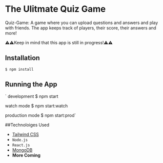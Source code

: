 # The Ulitmate Quiz Game

Quiz-Game: A game where you can upload questions and answers and play with friends. The app keeps track of players, their score, their answers and more! 

⚠️⚠️Keep in mind that this app is still in progress!⚠️⚠️


## Installation 
`$ npm install`

## Running the App
` development
$ npm start

  watch mode
$ npm start:watch

 production mode
$ npm start:prod`

##Technoloiges Used

* [Tailwind CSS](https://tailwindcss.com/)
* `Node.js`
* `React.js`
* [MongoDB](https://mongodb.com/)
* **More Coming** 
